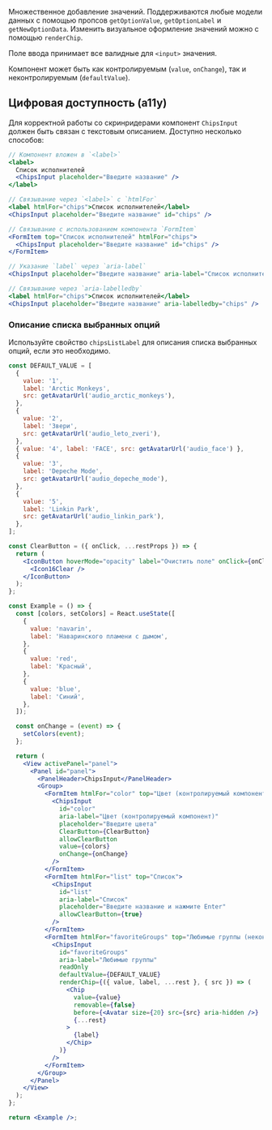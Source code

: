 Множественное добавление значений. Поддерживаются любые модели данных с помощью пропсов `getOptionValue`, `getOptionLabel` и `getNewOptionData`.
Изменить визуальное оформление значений можно с помощью `renderChip`.

Поле ввода принимает все валидные для `<input>` значения.

Компонент может быть как контролируемым (`value`, `onChange`), так и неконтролируемым (`defaultValue`).

## Цифровая доступность (a11y)

Для корректной работы со скринридерами компонент `ChipsInput` должен быть связан с текстовым описанием. Доступно несколько способов:

```jsx static
// Компонент вложен в `<label>`
<label>
  Список исполнителей
  <ChipsInput placeholder="Введите название" />
</label>

// Связывание через `<label>` с `htmlFor`
<label htmlFor="chips">Список исполнителей</label>
<ChipsInput placeholder="Введите название" id="chips" />

// Связывание с использованием компонента `FormItem`
<FormItem top="Список исполнителей" htmlFor="chips">
  <ChipsInput placeholder="Введите название" id="chips" />
</FormItem>

// Указание `label` через `aria-label`
<ChipsInput placeholder="Введите название" aria-label="Список исполнителей" />

// Связывание через `aria-labelledby`
<label htmlFor="chips">Список исполнителей</label>
<ChipsInput placeholder="Введите название" aria-labelledby="chips" />
```

### Описание списка выбранных опций

Используйте свойство `chipsListLabel` для описания списка выбранных опций, если это необходимо.

```jsx
const DEFAULT_VALUE = [
  {
    value: '1',
    label: 'Arctic Monkeys',
    src: getAvatarUrl('audio_arctic_monkeys'),
  },
  {
    value: '2',
    label: 'Звери',
    src: getAvatarUrl('audio_leto_zveri'),
  },
  { value: '4', label: 'FACE', src: getAvatarUrl('audio_face') },
  {
    value: '3',
    label: 'Depeche Mode',
    src: getAvatarUrl('audio_depeche_mode'),
  },
  {
    value: '5',
    label: 'Linkin Park',
    src: getAvatarUrl('audio_linkin_park'),
  },
];

const ClearButton = ({ onClick, ...restProps }) => {
  return (
    <IconButton hoverMode="opacity" label="Очистить поле" onClick={onClick} {...restProps}>
      <Icon16Clear />
    </IconButton>
  );
};

const Example = () => {
  const [colors, setColors] = React.useState([
    {
      value: 'navarin',
      label: 'Наваринского пламени с дымом',
    },
    {
      value: 'red',
      label: 'Красный',
    },
    {
      value: 'blue',
      label: 'Синий',
    },
  ]);

  const onChange = (event) => {
    setColors(event);
  };

  return (
    <View activePanel="panel">
      <Panel id="panel">
        <PanelHeader>ChipsInput</PanelHeader>
        <Group>
          <FormItem htmlFor="color" top="Цвет (контролируемый компонент)">
            <ChipsInput
              id="color"
              aria-label="Цвет (контролируемый компонент)"
              placeholder="Введите цвета"
              ClearButton={ClearButton}
              allowClearButton
              value={colors}
              onChange={onChange}
            />
          </FormItem>
          <FormItem htmlFor="list" top="Список">
            <ChipsInput
              id="list"
              aria-label="Список"
              placeholder="Введите название и нажмите Enter"
              allowClearButton={true}
            />
          </FormItem>
          <FormItem htmlFor="favoriteGroups" top="Любимые группы (неконтролируемый компонент)">
            <ChipsInput
              id="favoriteGroups"
              aria-label="Любимые группы"
              readOnly
              defaultValue={DEFAULT_VALUE}
              renderChip={({ value, label, ...rest }, { src }) => (
                <Chip
                  value={value}
                  removable={false}
                  before={<Avatar size={20} src={src} aria-hidden />}
                  {...rest}
                >
                  {label}
                </Chip>
              )}
            />
          </FormItem>
        </Group>
      </Panel>
    </View>
  );
};

return <Example />;
```
